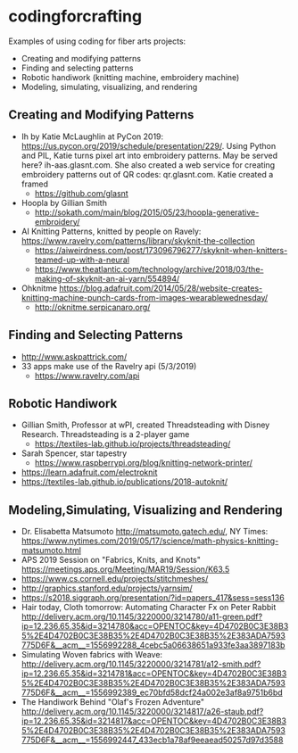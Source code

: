 # codingforcrafting

Examples of using coding for fiber arts projects:
* Creating and modifying patterns
* Finding and selecting patterns
* Robotic handiwork (knitting machine, embroidery machine)
* Modeling, simulating, visualizing, and rendering
  

## Creating and Modifying Patterns
* Ih by Katie McLaughlin at PyCon 2019: https://us.pycon.org/2019/schedule/presentation/229/. Using Python and PIL, Katie turns pixel art into embroidery patterns. May be served here? ih-aas.glasnt.com. She also created a web service for creating embroidery patterns out of QR codes: qr.glasnt.com. Katie created a framed
  * https://github.com/glasnt
* Hoopla by Gillian Smith
  * http://sokath.com/main/blog/2015/05/23/hoopla-generative-embroidery/
* AI Knitting Patterns, knitted by people on Ravely: https://www.ravelry.com/patterns/library/skyknit-the-collection
  * https://aiweirdness.com/post/173096796277/skyknit-when-knitters-teamed-up-with-a-neural
  * https://www.theatlantic.com/technology/archive/2018/03/the-making-of-skyknit-an-ai-yarn/554894/
* Ohknitme https://blog.adafruit.com/2014/05/28/website-creates-knitting-machine-punch-cards-from-images-wearablewednesday/
  * http://oknitme.serpicanaro.org/

## Finding and Selecting Patterns
*  http://www.askpattrick.com/
* 33 apps make use of the Ravelry api (5/3/2019)
  * https://www.ravelry.com/api

## Robotic Handiwork
* Gillian Smith, Professor at wPI, created Threadsteading with Disney Research. Threadsteading is a 2-player game
  * https://textiles-lab.github.io/projects/threadsteading/
* Sarah Spencer, star tapestry
  * https://www.raspberrypi.org/blog/knitting-network-printer/
* https://learn.adafruit.com/electroknit
* https://textiles-lab.github.io/publications/2018-autoknit/

## Modeling,Simulating, Visualizing and Rendering
*  Dr. Elisabetta Matsumoto http://matsumoto.gatech.edu/, NY Times: https://www.nytimes.com/2019/05/17/science/math-physics-knitting-matsumoto.html
* APS 2019 Session on "Fabrics, Knits, and Knots" https://meetings.aps.org/Meeting/MAR19/Session/K63.5
* https://www.cs.cornell.edu/projects/stitchmeshes/
* http://graphics.stanford.edu/projects/yarnsim/
* https://s2018.siggraph.org/presentation/?id=papers_417&sess=sess136
* Hair today, Cloth tomorrow: Automating Character Fx on Peter
Rabbit http://delivery.acm.org/10.1145/3220000/3214780/a11-green.pdf?ip=12.236.65.35&id=3214780&acc=OPENTOC&key=4D4702B0C3E38B35%2E4D4702B0C3E38B35%2E4D4702B0C3E38B35%2E383ADA7593775D6F&__acm__=1556992288_4cebc5a06638651a933fe3aa3897183b
* Simulating Woven fabrics with Weave: http://delivery.acm.org/10.1145/3220000/3214781/a12-smith.pdf?ip=12.236.65.35&id=3214781&acc=OPENTOC&key=4D4702B0C3E38B35%2E4D4702B0C3E38B35%2E4D4702B0C3E38B35%2E383ADA7593775D6F&__acm__=1556992389_ec70bfd58dcf24a002e3af8a9751b6bd
*  The Handiwork Behind "Olaf's Frozen Adventure" http://delivery.acm.org/10.1145/3220000/3214817/a26-staub.pdf?ip=12.236.65.35&id=3214817&acc=OPENTOC&key=4D4702B0C3E38B35%2E4D4702B0C3E38B35%2E4D4702B0C3E38B35%2E383ADA7593775D6F&__acm__=1556992447_433ecb1a78af9eeaead50257d97d3588




